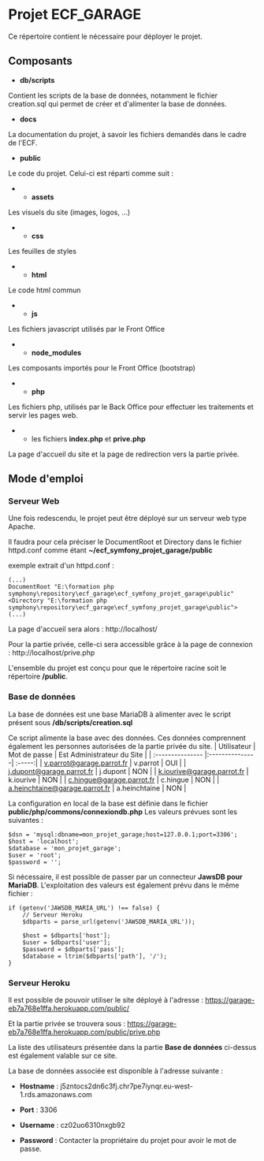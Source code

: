 # Projet ECF_GARAGE

Ce répertoire contient le nécessaire pour déployer le projet.

## Composants
* **db/scripts** 

Contient les scripts de la base de données, notamment 
le fichier creation.sql qui permet de créer et d'alimenter la base de données.

* **docs**

La documentation du projet, à savoir les fichiers demandés dans le cadre de l'ECF.

* **public**

Le code du projet.
Celui-ci est réparti comme suit :

* * **assets**

Les visuels du site (images, logos, ...)

* * **css**

Les feuilles de styles

* * **html**

Le code html commun

* * **js**

Les fichiers javascript utilisés par le Front Office

* * **node_modules**

Les composants importés pour le Front Office (bootstrap)

* * **php**

Les fichiers php, utilisés par le Back Office pour effectuer les traitements et servir les pages web.

* * les fichiers **index.php** et **prive.php**

La page d'accueil du site et la page de redirection vers la partie privée.

## Mode d'emploi

### Serveur Web 

Une fois redescendu, le projet peut être déployé sur un serveur web type Apache.

Il faudra pour cela préciser le DocumentRoot et Directory dans le fichier httpd.conf comme étant
**~/ecf_symfony_projet_garage/public**

exemple extrait d'un httpd.conf :
```
(...)
DocumentRoot "E:\formation php symphony\repository\ecf_garage\ecf_symfony_projet_garage\public"
<Directory "E:\formation php symphony\repository\ecf_garage\ecf_symfony_projet_garage\public">
(...)
```

La page d'accueil sera alors :
http://localhost/

Pour la partie privée, celle-ci sera accessible grâce à la page de connexion :
http://localhost/prive.php

L'ensemble du projet est conçu pour que le répertoire racine soit le répertoire **/public**.

### Base de données

La base de données est une base MariaDB à alimenter avec le script présent sous 
**/db/scripts/creation.sql**

Ce script alimente la base avec des données.
Ces données comprennent également les personnes autorisées de la partie privée du site.
| Utilisateur  | Mot de passe          | Est Administrateur du Site |
| :--------------- |:---------------| :-----:|
| v.parrot@garage.parrot.fr  |   v.parrot        | OUI |
| j.dupont@garage.parrot.fr  | j.dupont             |  NON |
| k.iourive@garage.parrot.fr  | k.iourive          |    NON |
| c.hingue@garage.parrot.fr  | c.hingue          |    NON |
| a.heinchtaine@garage.parrot.fr  | a.heinchtaine |    NON |

La configuration en local de la base est définie dans le fichier **public/php/commons/connexiondb.php**
Les valeurs prévues sont les suivantes :
```
$dsn = 'mysql:dbname=mon_projet_garage;host=127.0.0.1;port=3306';
$host = 'localhost';
$database = 'mon_projet_garage';
$user = 'root';
$password = '';
```

Si nécessaire, il est possible de passer par un connecteur **JawsDB pour MariaDB**. L'exploitation des valeurs est également prévu dans le même fichier :
```
if (getenv('JAWSDB_MARIA_URL') !== false) {
    // Serveur Heroku
    $dbparts = parse_url(getenv('JAWSDB_MARIA_URL'));

    $host = $dbparts['host'];
    $user = $dbparts['user'];
    $password = $dbparts['pass'];
    $database = ltrim($dbparts['path'], '/');
}
```

### Serveur Heroku
Il est possible de pouvoir utiliser le site déployé à l'adresse :
https://garage-eb7a768e1ffa.herokuapp.com/public/

Et la partie privée se trouvera sous :
https://garage-eb7a768e1ffa.herokuapp.com/public/prive.php

La liste des utilisateurs présentée dans la partie **Base de données** ci-dessus est également valable sur ce site. 

La base de données associée est disponible à l'adresse suivante :

* **Hostname** : j5zntocs2dn6c3fj.chr7pe7iynqr.eu-west-1.rds.amazonaws.com

* **Port** : 3306

* **Username** : cz02uo6310nxgb92

* **Password** :  Contacter la propriétaire du projet pour avoir le mot de passe.






